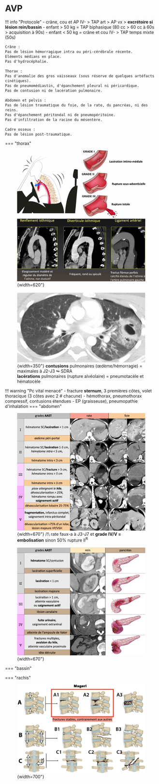 # AVP

!!! info "Protocole"
    - crâne, cou et AP IV- > TAP art > AP vx > **excrétoire si lésion rein/bassin**
    - enfant > 50 kg = TAP biphasique (80 cc > 60 cc à 60s > acquisition à 90s)
    - enfant < 50 kg = crâne et cou IV- > TAP temps mixte (50s)

```
Crâne :
Pas de lésion hémorragique intra ou péri-cérébrale récente.
Eléments médians en place. 
Pas d'hydrocéphalie.

Thorax :
Pas d'anomalie des gros vaisseaux (sous réserve de quelques artéfacts cinétiques).
Pas de pneumomédiastin, d'épanchement pleural ni péricardique.
Pas de contusion ni de lacération pulmonaire.

Abdomen et pelvis :
Pas de lésion traumatique du foie, de la rate, du pancréas, ni des reins.
Pas d'épanchement péritonéal ni de pneumopéritoine.
Pas d'infiltration de la racine du mésentère.

Cadre osseux :
Pas de lésion post-traumatique.
```
=== "thorax"
    <figure markdown="span">
        ![](assets/Ao.jpg){width=620"}  
        </br>
        ![](assets/pulm.jpg){width=350"}
        **contusions** pulmonaires (œdème/hémorragie) = maximales à J2-J3 ↬ SDRA  
        **lacérations** pulmonaires (rupture alvéolaire) = pneumotacèle et hématocèle
    </figure>
    !!! warning "Pc vital menacé"
        - fracture **sternum**, 3 premières côtes, volet thoracique (3 côtes avec 2 # chacune)
        - hémothorax, pneumothorax compressif, contusions étendues
        - EP (graisseuse), pneumopathie d'inhalation
=== "abdomen"
    <figure markdown="span">
        ![](assets/AAST.jpg){width=670"}
        /!\ rate faux-a à J3-J7 et **grade IV/V = embolisation** sinon 50% rupture II<sup>R</sup>
        </br></br>
        ![](assets/AAST2.jpg){width=670"}
    </figure>
=== "bassin"
    <figure markdown="span">
    </figure>
=== "rachis"
    <figure markdown="span">
        ![](assets/Magerl.jpg){width=700"}
    </figure>